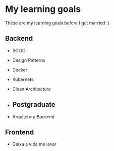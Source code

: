 # My learning goals

These are my learning goals before I get married :)

## Backend

- SOLID
- Design Patterns
- Docker
- Kubernets
- Clean Architecture

- ## Postgraduate
- Arquitetura Backend

## Frontend

- Deixa a vida me levar
